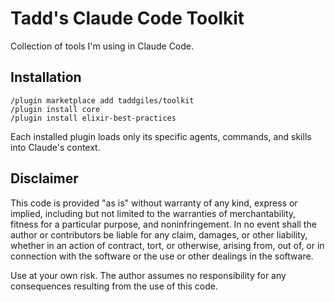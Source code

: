 # Tadd's Claude Code Toolkit

Collection of tools I'm using in Claude Code.

## Installation

```
/plugin marketplace add taddgiles/toolkit
/plugin install core
/plugin install elixir-best-practices
```

Each installed plugin loads only its specific agents, commands, and skills into Claude's context.

## Disclaimer

This code is provided "as is" without warranty of any kind, express or implied, including but not limited to the warranties of merchantability, fitness for a particular purpose, and noninfringement. In no event shall the author or contributors be liable for any claim, damages, or other liability, whether in an action of contract, tort, or otherwise, arising from, out of, or in connection with the software or the use or other dealings in the software.

Use at your own risk. The author assumes no responsibility for any consequences resulting from the use of this code.
